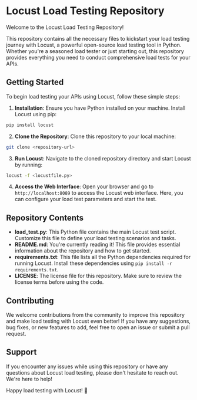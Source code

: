 # Locust Load Testing Repository

Welcome to the Locust Load Testing Repository!

This repository contains all the necessary files to kickstart your load testing journey with Locust, a powerful open-source load testing tool in Python. Whether you're a seasoned load tester or just starting out, this repository provides everything you need to conduct comprehensive load tests for your APIs.

## Getting Started
To begin load testing your APIs using Locust, follow these simple steps:

1. **Installation**: Ensure you have Python installed on your machine. Install Locust using pip:
```bash
pip install locust
```

2. **Clone the Repository**: Clone this repository to your local machine:
```bash
git clone <repository-url>
```

3. **Run Locust**: Navigate to the cloned repository directory and start Locust by running:
```bash
locust -f <locustfile.py>
```

4. **Access the Web Interface**: Open your browser and go to `http://localhost:8089` to access the Locust web interface. Here, you can configure your load test parameters and start the test.

## Repository Contents
- **load_test.py**: This Python file contains the main Locust test script. Customize this file to define your load testing scenarios and tasks.
- **README.md**: You're currently reading it! This file provides essential information about the repository and how to get started.
- **requirements.txt**: This file lists all the Python dependencies required for running Locust. Install these dependencies using `pip install -r requirements.txt`.
- **LICENSE**: The license file for this repository. Make sure to review the license terms before using the code.

## Contributing
We welcome contributions from the community to improve this repository and make load testing with Locust even better! If you have any suggestions, bug fixes, or new features to add, feel free to open an issue or submit a pull request.

## Support
If you encounter any issues while using this repository or have any questions about Locust load testing, please don't hesitate to reach out. We're here to help!

Happy load testing with Locust! 🚀
